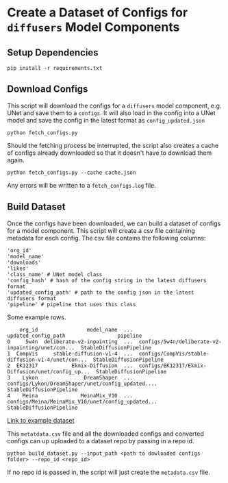 # Create a Dataset of Configs for `diffusers` Model Components

## Setup Dependencies

```shell
pip install -r requirements.txt
```

## Download Configs

This script will download the configs for a `diffusers` model component, e.g. UNet and save them to a `configs`. It will also load in the config into a UNet model and save the config in the latest format as `config_updated.json`

```shell
python fetch_configs.py
```

Should the fetching process be interrupted, the script also creates a cache of configs already downloaded so that it doesn't have to download them again.


```shell
python fetch_configs.py --cache cache.json
```

Any errors will be written to a `fetch_configs.log` file.

## Build Dataset

Once the configs have been downloaded, we can build a dataset of configs for a model component. This script will create a csv file containing metadata for each config. The csv file contains the following columns:

```shell
'org_id'
'model_name'
'downloads'
'likes'
'class_name' # UNet model class
'config_hash' # hash of the config string in the latest diffusers format
'updated_config_path' # path to the config json in the latest diffusers format
'pipeline' # pipeline that uses this class
```

Some example rows.
```
    org_id                model_name  ...                                updated_config_path                 pipeline
0     5w4n  deliberate-v2-inpainting  ...  configs/5w4n/deliberate-v2-inpainting/unet/con...  StableDiffusionPipeline
1  CompVis     stable-diffusion-v1-4  ...  configs/CompVis/stable-diffusion-v1-4/unet/con...  StableDiffusionPipeline
2  EK12317           Ekmix-Diffusion  ...  configs/EK12317/Ekmix-Diffusion/unet/config_up...  StableDiffusionPipeline
3    Lykon               DreamShaper  ...  configs/Lykon/DreamShaper/unet/config_updated....  StableDiffusionPipeline
4    Meina              MeinaMix_V10  ...  configs/Meina/MeinaMix_V10/unet/config_updated...  StableDiffusionPipeline
```

[Link to example dataset](https://huggingface.co/datasets/diffusers/configs-dataset/tree/main)

This `metatdata.csv` file and all the downloaded configs and converted configs can up uploaded to a dataset repo by passing in a repo id.

```shell
python build_dataset.py --input_path <path to dowloaded configs folder> --repo_id <repo_id>
```

If no repo id is passed in, the script will just create the `metadata.csv` file.
